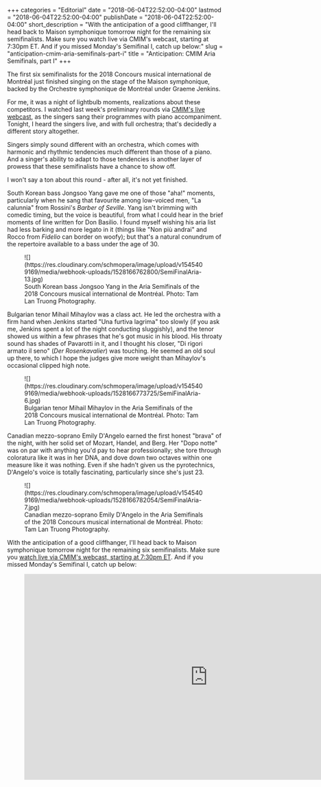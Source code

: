+++
categories = "Editorial"
date = "2018-06-04T22:52:00-04:00"
lastmod = "2018-06-04T22:52:00-04:00"
publishDate = "2018-06-04T22:52:00-04:00"
short_description = "With the anticipation of a good cliffhanger, I'll head back to Maison symphonique tomorrow night for the remaining six semifinalists. Make sure you watch live via CMIM's webcast, starting at 7:30pm ET. And if you missed Monday's Semifinal I, catch up below:"
slug = "anticipation-cmim-aria-semifinals-part-i"
title = "Anticipation: CMIM Aria Semifinals, part I"
+++

The first six semifinalists for the 2018 Concours musical international de Montréal just finished singing on the stage of the Maison symphonique, backed by the Orchestre symphonique de Montréal under Graeme Jenkins.

For me, it was a night of lightbulb moments, realizations about these competitors. I watched last week's preliminary rounds via [CMIM's live webcast](https://concoursmontreal.ca/en/live), as the singers sang their programmes with piano accompaniment. Tonight, I heard the singers live, and with full orchestra; that's decidedly a different story altogether. 

Singers simply sound different with an orchestra, which comes with harmonic and rhythmic tendencies much different than those of a piano. And a singer's ability to adapt to those tendencies is another layer of prowess that these semifinalists have a chance to show off.

I won't say a ton about this round - after all, it's not yet finished. 

South Korean bass Jongsoo Yang gave me one of those "aha!" moments, particularly when he sang that favourite among low-voiced men, "La calunnia" from Rossini's *Barber of Seville*. Yang isn't brimming with comedic timing, but the voice is beautiful, from what I could hear in the brief moments of line written for Don Basilio. I found myself wishing his aria list had less barking and more legato in it (things like "Non più andrai" and Rocco from *Fidelio* can border on woofy); but that's a natural conundrum of the repertoire available to a bass under the age of 30. 

<figure data-type="image">
![](https://res.cloudinary.com/schmopera/image/upload/v1545409169/media/webhook-uploads/1528166762800/SemiFinalAria-13.jpg)
<figcaption>South Korean bass Jongsoo Yang in the Aria Semifinals of the 2018 Concours musical international de Montréal. Photo: Tam Lan Truong Photography.</figcaption>
</figure>

Bulgarian tenor Mihail Mihaylov was a class act. He led the orchestra with a firm hand when Jenkins started "Una furtiva lagrima" too slowly (if you ask me, Jenkins spent a lot of the night conducting sluggishly), and the tenor showed us within a few phrases that he's got music in his blood. His throaty sound has shades of Pavarotti in it, and I thought his closer, "Di rigori armato il seno" (*Der Rosenkavalier*) was touching. He seemed an old soul up there, to which I hope the judges give more weight than Mihaylov's occasional clipped high note.

<figure data-type="image">
![](https://res.cloudinary.com/schmopera/image/upload/v1545409169/media/webhook-uploads/1528166773725/SemiFinalAria-6.jpg)
<figcaption>Bulgarian tenor Mihail Mihaylov in the Aria Semifinals of the 2018 Concours musical international de Montréal. Photo: Tam Lan Truong Photography.</figcaption>
</figure>

Canadian mezzo-soprano Emily D'Angelo earned the first honest "brava" of the night, with her solid set of Mozart, Handel, and Berg. Her "Dopo notte" was on par with anything you'd pay to hear professionally; she tore through coloratura like it was in her DNA, and dove down two octaves within one measure like it was nothing. Even if she hadn't given us the pyrotechnics, D'Angelo's voice is totally fascinating, particularly since she's just 23.

<figure data-type="image">
![](https://res.cloudinary.com/schmopera/image/upload/v1545409169/media/webhook-uploads/1528166782054/SemiFinalAria-7.jpg)
<figcaption>Canadian mezzo-soprano Emily D'Angelo in the Aria Semifinals of the 2018 Concours musical international de Montréal. Photo: Tam Lan Truong Photography.</figcaption>
</figure>

With the anticipation of a good cliffhanger, I'll head back to Maison symphonique tomorrow night for the remaining six semifinalists. Make sure you [watch live via CMIM's webcast, starting at 7:30pm ET](https://concoursmontreal.ca/en/live). And if you missed Monday's Semifinal I, catch up below:

<figure data-type="video">
<iframe width="854" height="480" src="https://www.youtube.com/embed/
NJbJQouWBg4" frameborder="0" allow="autoplay; encrypted-media" allowfullscreen></iframe>
</figure>

